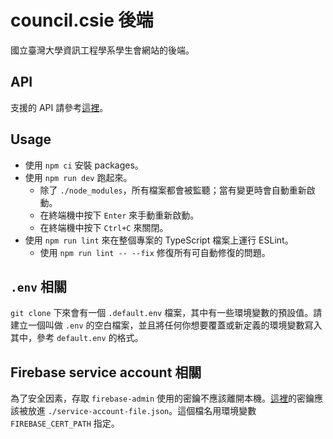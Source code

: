 # council.csie 後端

國立臺灣大學資訊工程學系學生會網站的後端。

## API

支援的 API 請參考[這裡](https://hackmd.io/@seantsao00/council_csie)。

## Usage

- 使用 `npm ci` 安裝 packages。
- 使用 `npm run dev` 跑起來。
  - 除了 `./node_modules`，所有檔案都會被監聽；當有變更時會自動重新啟動。
  - 在終端機中按下 `Enter` 來手動重新啟動。
  - 在終端機中按下 `Ctrl+C` 來關閉。
- 使用 `npm run lint` 來在整個專案的 TypeScript 檔案上運行 ESLint。
  - 使用 `npm run lint -- --fix` 修復所有可自動修復的問題。

## `.env` 相關

`git clone` 下來會有一個 `.default.env` 檔案，其中有一些環境變數的預設值。請建立一個叫做 `.env` 的空白檔案，並且將任何你想要覆蓋或新定義的環境變數寫入其中，參考 `default.env` 的格式。

## Firebase service account 相關

為了安全因素，存取 `firebase-admin` 使用的密鑰不應該離開本機。[這裡](https://firebase.google.com/docs/admin/setup?hl=zh-tw#initialize_the_sdk_in_non-google_environments)的密鑰應該被放進 `./service-account-file.json`。這個檔名用環境變數 `FIREBASE_CERT_PATH` 指定。
